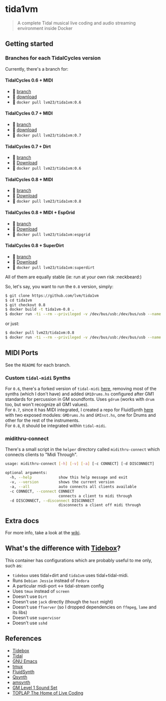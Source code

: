# tida1vm

> A complete Tidal musical live coding and audio streaming environment inside Docker

## Getting started

### Branches for each TidalCycles version

Currently, there's a branch for:  

#### TidalCycles 0.6 + MIDI  

* :seedling: [branch](https://github.com/lvm/tida1vm/tree/0.6)
* :link: [download](https://github.com/lvm/tida1vm/archive/0.6.zip)
* :whale: `docker pull lvm23/tida1vm:0.6` 

#### TidalCycles 0.7 + MIDI

* :seedling: [branch](https://github.com/lvm/tida1vm/tree/0.7)
* :link: [download](https://github.com/lvm/tida1vm/archive/0.7.zip)  
* :whale: `docker pull lvm23/tida1vm:0.7` 

#### TidalCycles 0.7 + Dirt

* :seedling: [branch](https://github.com/lvm/tida1vm/tree/dirt)
* :link: [Download](https://github.com/lvm/tida1vm/archive/dirt.zip)
* :whale: `docker pull lvm23/tida1vm:0.6` 

#### TidalCycles 0.8 + MIDI

* :seedling: [branch](https://github.com/lvm/tida1vm/tree/0.8)
* :link: [Download](https://github.com/lvm/tida1vm/archive/0.8.zip)
* :whale: `docker pull lvm23/tida1vm:0.8` 

#### TidalCycles 0.8 + MIDI + EspGrid

* :seedling: [branch](https://github.com/lvm/tida1vm/tree/esp)
* :link: [Download](https://github.com/lvm/tida1vm/archive/esp.zip)
* :whale: `docker pull lvm23/tida1vm:espgrid` 

#### TidalCycles 0.8 + SuperDirt

* :seedling: [branch](https://github.com/lvm/tida1vm/tree/superdirt)
* :link: [Download](https://github.com/lvm/tida1vm/archive/superdirt.zip)
* :whale: `docker pull lvm23/tida1vm:superdirt` 

All of them are equally stable (ie: run at your own risk :neckbeard:)

So, let's say, you want to run the `0.8` version, simply:

```bash  
$ git clone https://github.com/lvm/tida1vm
$ cd tida1vm
$ git checkout 0.8
$ docker build -t tida1vm-0.8 .
$ docker run -ti --rm --privileged -v /dev/bus/usb:/dev/bus/usb --name tida1vm tida1vm-0.8
```
or just:
```bash
$ docker pull lvm23/tida1vm:0.8
$ docker run -ti --rm --privileged -v /dev/bus/usb:/dev/bus/usb --name tida1vm lvm23/tida1vm:0.8
```

## MIDI Ports

See the `README` for each branch.

### Custom `tidal-midi` Synths

For `0.6`, there's a forked version of `tidal-midi` [here](https://github.com/lvm/tidal-midi), removing most of the synths (which I don't have) and added `GM1Drums.hs` configured after GM1 standards for percussion in GM soundfonts. Uses `gdrum` (works with `drum` too, but won't recognize all GM1 values).  
For `0.7`, since it has MIDI integrated, I created a repo for FluidSynth [here](https://github.com/lvm/tidal-midi-fluidsynth) with two exposed modules: `GMDrums.hs` and `GMInst.hs`, one for Drums and other for the rest of the instruments.  
For `0.8`, it should be integrated within `tidal-midi`.



### midithru-connect

There's a small script in the `helper` directory called `midithru-connect` which connects clients to "Midi Through".

```bash
usage: midithru-connect [-h] [-v] [-a] [-c CONNECT] [-d DISCONNECT]

optional arguments:
  -h, --help            show this help message and exit
  -v, --version         shows the current version
  -a, --all             auto connects all clients available
  -c CONNECT, --connect CONNECT
                        connects a client to midi through
  -d DISCONNECT, --disconnect DISCONNECT
                        disconnects a client off midi through
```
## Extra docs

For more info, take a look at the [wiki](https://github.com/lvm/tida1vm/wiki).

## What's the difference with [Tidebox](https://github.com/DoubleDensity/tidebox)?

This container has configurations which are probably useful to me only, such as:

* `tidebox` uses tidal+dirt and `tida1vm` uses tidal+tidal-midi.
* Runs `Debian Jessie` instead of `Fedora`
* A particular midi-port <-> tidal-stream config
* Uses `tmux` instead of `screen`
* Doesn't use `Dirt`
* Doesn't use `jack` directly (though the `host` might)
* Doesn't use `ffserver` (so I dropped dependencies on `ffmpeg`, `lame` and its libs)
* Doesn't use `supervisor`
* Doesn't use `sshd`

## References

- [Tidebox](https://github.com/DoubleDensity/tidebox)
- [Tidal](http://tidal.lurk.org)
- [GNU Emacs](https://www.gnu.org/software/emacs/)
- [tmux](https://tmux.github.io/)
- [FluidSynth](http://www.fluidsynth.org/)
- [Qsynth](http://qsynth.sourceforge.net/qsynth-index.html)
- [amsynth](https://amsynth.github.io/)
- [GM Level 1 Sound Set](https://www.midi.org/specifications/item/gm-level-1-sound-set)
- [TOPLAP The Home of Live Coding](http://toplap.org/)
